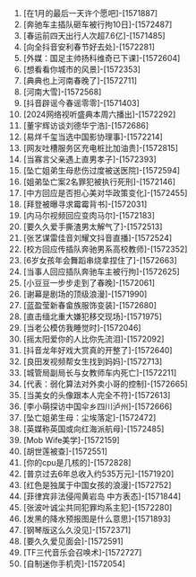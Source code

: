 
1. [在1月的最后一天许个愿吧]-[1571887]
1. [奔驰车主插队砸车被行拘10日]-[1572487]
1. [春运前四天出行人次超7.6亿]-[1571485]
1. [向全抖音安利春节好去处]-[1572281]
1. [外媒：国足主帅扬科维奇已下课]-[1572604]
1. [想看看你城市的风景]-[1572353]
1. [典典也上河南春晚了]-[1572711]
1. [河南大雪]-[1572568]
1. [抖音辟谣今春谣零零]-[1571403]
1. [2024网络视听盛典本周六播出]-[1572292]
1. [董宇辉访谈刘德华宁浩]-[1572686]
1. [易烊千玺当选中国影协理事]-[1572214]
1. [网友吐槽服务区充电桩比加油贵]-[1572815]
1. [当寡言父亲遇上直男孝子]-[1572393]
1. [坠亡姐弟生母悲伤过度被送医院]-[1572594]
1. [姐弟坠亡案2名罪犯被执行死刑]-[1572146]
1. [中方回应是否担心美对华政策变化]-[1572455]
1. [拜登被曝寻求霉霉背书]-[1572031]
1. [内马尔视频回应变肉马尔]-[1572183]
1. [要久久爱手撕渣男太解气了]-[1572513]
1. [张艺谋雷佳音刘耀文抖音直播]-[1572524]
1. [校方回应传插队奔驰男系高校教师]-[1572352]
1. [6岁女孩年会舞蹈串烧拿捏住了]-[1572663]
1. [当事人回应插队奔驰车主被行拘]-[1572625]
1. [小豆豆一步步走到了春晚]-[1572061]
1. [谢幕是剧场的顶级浪漫]-[1571990]
1. [蓝盈莹新春畲族服饰变装]-[1572680]
1. [直击缅北重大嫌犯移交现场]-[1571975]
1. [当老公模仿我睡觉时]-[1572046]
1. [摇太阳爱你的人比你先流泪]-[1572092]
1. [抖音龙年好戏大赏真的开整了]-[1572640]
1. [良田发视频帮女生找到妈妈]-[1572713]
1. [城管局副局长与女教师车内死亡]-[1572211]
1. [代表：弱化算法对外卖小哥的控制]-[1572665]
1. [当美女的头像跟本人完全不符]-[1572613]
1. [李小萌探访中国伞乡四川泸州]-[1572666]
1. [坠亡姐弟生母：尘埃落定]-[1572472]
1. [英媒称英国或向红海派航母]-[1572485]
1. [Mob Wife美学]-[1572159]
1. [胡世莲被查]-[1572551]
1. [你的cpu是几核的]-[1572828]
1. [普京过去6年总收入约535万元]-[1571920]
1. [红色是独属于中国女孩的浪漫]-[1572752]
1. [菲律宾非法侵闯黄岩岛 中方表态]-[1571844]
1. [张波叶诚尘共同犯罪均系主犯]-[1572280]
1. [发黑的降水预报图是什么意思]-[1571893]
1. [钢琴版这么久没见]-[1572371]
1. [要久久爱见面会]-[1572591]
1. [TF三代音乐会召唤术]-[1572727]
1. [自制迷你手机壳]-[1572054]